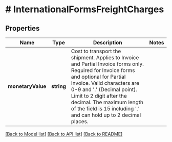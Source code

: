 # # InternationalFormsFreightCharges

## Properties

Name | Type | Description | Notes
------------ | ------------- | ------------- | -------------
**monetaryValue** | **string** | Cost to transport the shipment.  Applies to Invoice and Partial Invoice forms only. Required for Invoice forms and optional for Partial Invoice. Valid characters are 0-9 and &#39;.&#39;  (Decimal point). Limit to 2 digit after the decimal. The maximum length of the field is 15 including &#39;.&#39; and can hold up to 2 decimal places. |

[[Back to Model list]](../../README.md#models) [[Back to API list]](../../README.md#endpoints) [[Back to README]](../../README.md)
